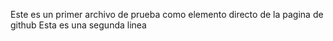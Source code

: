 Este es un primer archivo de prueba como elemento directo de la pagina de github
	Esta es una segunda linea
